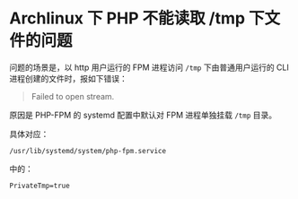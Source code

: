 # Archlinux 下 PHP 不能读取 /tmp 下文件的问题


问题的场景是，以 http 用户运行的 FPM 进程访问 `/tmp` 下由普通用户运行的 CLI 进程创建的文件时，报如下错误：

> Failed to open stream.

原因是 PHP-FPM 的 systemd 配置中默认对 FPM 进程单独挂载 `/tmp` 目录。

具体对应：

`/usr/lib/systemd/system/php-fpm.service`

中的：

`PrivateTmp=true`

